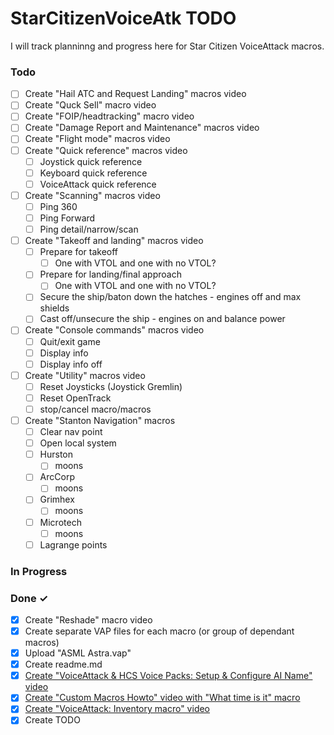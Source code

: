# StarCitizenVoiceAtk TODO

I will track planninng and progress here for Star Citizen VoiceAttack macros. 

### Todo

- [ ] Create "Hail ATC and Request Landing" macros video
- [ ] Create "Quck Sell" macro video
- [ ] Create "FOIP/headtracking" macro video
- [ ] Create "Damage Report and Maintenance" macros video
- [ ] Create "Flight mode" macros video
- [ ] Create "Quick reference" macros video
  - [ ] Joystick quick reference
  - [ ] Keyboard quick reference
  - [ ] VoiceAttack quick reference
- [ ] Create "Scanning" macros video
  - [ ] Ping 360
  - [ ] Ping Forward
  - [ ] Ping detail/narrow/scan
- [ ] Create "Takeoff and landing" macros video
  - [ ] Prepare for takeoff
    - [ ] One with VTOL and one with no VTOL?
  - [ ] Prepare for landing/final approach
    - [ ] One with VTOL and one with no VTOL?
  - [ ] Secure the ship/baton down the hatches - engines off and max shields
  - [ ] Cast off/unsecure the ship - engines on and balance power
- [ ] Create "Console commands" macros video
  - [ ] Quit/exit game
  - [ ] Display info
  - [ ] Display info off
- [ ] Create "Utility" macros video
  - [ ] Reset Joysticks (Joystick Gremlin)
  - [ ] Reset OpenTrack
  - [ ] stop/cancel macro/macros
- [ ] Create "Stanton Navigation" macros
  - [ ] Clear nav point
  - [ ] Open local system
  - [ ] Hurston
    - [ ] moons
  - [ ] ArcCorp
    - [ ] moons
  - [ ] Grimhex
    - [ ] moons
  - [ ] Microtech
    - [ ] moons
  - [ ] Lagrange points

### In Progress

### Done ✓

- [X] Create "Reshade" macro video
- [X] Create separate VAP files for each macro (or group of dependant macros)
- [x] Upload "ASML Astra.vap"
- [x] Create readme.md
- [x] [Create "VoiceAttack & HCS Voice Packs: Setup & Configure AI Name" video](https://youtu.be/-szWhNXKCDA)
- [x] [Create "Custom Macros Howto" video with "What time is it" macro](https://youtu.be/o29V3e6kfxk) 
- [x] [Create "VoiceAttack: Inventory macro" video](https://youtu.be/uUiFqmFigno)
- [x] Create TODO